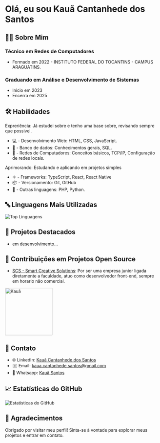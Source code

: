 # Olá, eu sou Kauã Cantanhede dos Santos

## 👨‍💻 Sobre Mim 
### Técnico em Redes de Computadores
  - Formado em 2022  - INSTITUTO FEDERAL DO TOCANTINS - CAMPUS ARAGUATINS.
### Graduando em Análise e Desenvolvimento de Sistemas
  - Inicio em 2023
  - Encerra em 2025


## 🛠️ Habilidades 

Expreriência: Já estudei sobre e tenho uma base sobre, revisando sempre que possivel.
- 💻 - Desenvolvimento Web: HTML, CSS, JavaScript.
- 💾 - Banco de dados: Conhecimentos gerais, SQL.
- 🔌 - Redes de Computadores: Conceitos básicos, TCP/IP, Configuração de redes locais.

Aprimorando: Estudando e aplicando em projetos simples
- ⚛️ - Frameworks: TypeScript, React, React Native
- 📦 - Versionamento: Git, GitHub
- 🚀 - Outras linguagens: PHP, Python.

## 🔤 Linguagens Mais Utilizadas
![Top Linguagens](https://github-readme-stats.vercel.app/api/top-langs/?username=kant-dev&layout=compact&theme=dark)

## 🚀 Projetos Destacados
- em desenvolvimento...

## 💼 Contribuições em Projetos Open Source
- [SCS - Smart Creative Solutions](link_para_contribuição): Por ser uma empresa junior ligada diretamente a faculdade, atuo como desenvolvedor front-end, sempre em horario não comercial.

<img src="https://github-readme-streak-stats.herokuapp.com/?user=kant-dev&count_private=true&theme=radical" alt="Kauã" height="155"/>



## 🤝 Contato
- 🌐 LinkedIn: [Kauã Cantanhede dos Santos]([www.linkedin.com/in/kauã-cantanhêde-dos-santos-2b9b43259](https://www.linkedin.com/in/kau%C3%A3-cantanh%C3%AAde-dos-santos-2b9b43259/))
- ✉️ Email: kaua.cantanhede.santos@gmail.com
- 📱 Whatsapp: [Kauã Santos](http://Wa.me//+5563999466193)

## 📈 Estatísticas do GitHub
![Estatísticas do GitHub](https://github-readme-stats.vercel.app/api?username=kant-dev&show_icons=true&theme=dark)




## 🙏 Agradecimentos
Obrigado por visitar meu perfil! Sinta-se à vontade para explorar meus projetos e entrar em contato.

##

